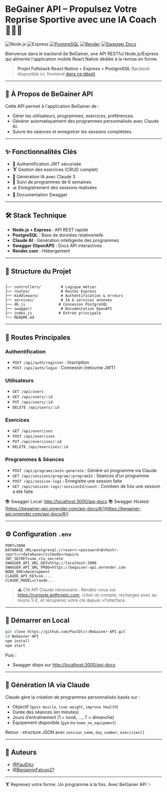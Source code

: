 # BeGainer API – Propulsez Votre Reprise Sportive avec une IA Coach 🧠🏋️‍♂️

![Node.js](https://img.shields.io/badge/Node.js-18.x-green)
![Express](https://img.shields.io/badge/Express.js-4.x-lightgrey)
[![PostgreSQL](https://img.shields.io/badge/PostgreSQL-%23336791.svg?style=flat&logo=postgresql&logoColor=white)](https://dbdiagram.io/d/Begainer-67ea3b144f7afba184c506ed)
[![Render](https://img.shields.io/badge/deploy-render-blue?logo=render)](https://begainer-api.onrender.com)
[![Swagger Docs](https://img.shields.io/badge/API-docs-orange?logo=swagger)](https://begainer-api.onrender.com/api-docs)

Bienvenue dans le backend de BeGainer, une API RESTful Node.js/Express qui alimente l'application mobile React Native dédiée à la remise en forme.

> **Projet Fullstack React Native + Express + PostgreSQL**
> Backend disponible ici, frontend [dans ce dépôt](https://github.com/BenjaminFalcon27/BeGainer-Frontend)

---

## 🌟 À Propos de BeGainer API

Cette API permet à l'application BeGainer de :

* Gérer les utilisateurs, programmes, exercices, préférences.
* Générer automatiquement des programmes personnalisés avec Claude AI.
* Suivre les séances et enregistrer les sessions complétées.

---

## ✨ Fonctionnalités Clés

* 🔐 Authentification JWT sécurisée
* 🏋️ Gestion des exercices (CRUD complet)
* 🧠 Génération IA avec Claude 3
* 📆 Suivi de programmes de 6 semaines
* 📊 Enregistrement des sessions réalisées
* 📄 Documentation Swagger

---

## 🛠️ Stack Technique

* **Node.js + Express** : API REST rapide
* **PostgreSQL** : Base de données relationnelle
* **Claude AI** : Génération intelligente des programmes
* **Swagger (OpenAPI)** : Docs API interactives
* **Render.com** : Hébergement

---

## 📁 Structure du Projet

```
.
├── controllers/         # Logique métier
├── routes/              # Routes Express
├── middleware/          # Authentification & erreurs
├── services/            # IA & services annexes
├── db.js               # Connexion PostgreSQL
├── swagger/             # Documentation OpenAPI
├── index.js            # Entrée principale
└── README.md
```

---

## 🔐 Routes Principales

### Authentification

* `POST /api/auth/register` : Inscription
* `POST /api/auth/login` : Connexion (retourne JWT)

### Utilisateurs

* `GET /api/users`
* `GET /api/users/:id`
* `PUT /api/users/:id`
* `DELETE /api/users/:id`

### Exercices

* `GET /api/exercises`
* `POST /api/exercises`
* `PUT /api/exercises/:id`
* `DELETE /api/exercises/:id`

### Programmes & Séances

* `POST /api/programs/auto-generate` : Génère un programme via Claude
* `GET /api/sessions/program/:programId` : Séances d’un programme
* `POST /api/session-logs` : Enregistre une session faite
* `GET /api/session-logs/:sessionId/count` : Combien de fois une session a été faite

📚 Swagger Local: [http://localhost:3000/api-docs](http://localhost:3000/api-docs)
📚 Swagger Hosted: [https://begainer-api.onrender.com/api-docs/#/](https://begainer-api.onrender.com/api-docs/#/)


---

## ⚙️ Configuration `.env`

```env
PORT=3000
DATABASE_URL=postgresql://<user>:<password>@<host>:<port>/<database>/sslmode=require
JWT_SECRET=une_cle_secrete
SWAGGER_API_URL_DEV=http://localhost:3000
SWAGGER_API_URL_PROD=https://begainer-api.onrender.com
NODE_ENV=development
CLAUDE_API_KEY=sk-...
CLAUDE_MODEL=claude...
```
>⚠️ Clé API Claude nécessaire : Rendez-vous sur https://console.anthropic.com, créez un compte, rechargez avec au moins 5 €, et récupérez votre clé depuis >l’interface.

---

## 🚀 Démarrer en Local

```bash
git clone https://github.com/PaulDlcr/BeGainer-API.git
cd BeGainer-API
npm install
npm start
```

Puis :

* Swagger dispo sur [http://localhost:3000/api-docs](http://localhost:3000/api-docs)

---

## 🧠 Génération IA via Claude

Claude gère la création de programmes personnalisés basés sur :

* Objectif (`gain muscle`, `lose weight`, `improve health`)
* Durée des séances (en minutes)
* Jours d’entraînement (1 = lundi, ..., 7 = dimanche)
* Équipement disponible (`gym` ou `home_no_equipment`)

Retour : structure JSON avec `session_name`, `day_number`, `exercises[]`

---

## 👥 Auteurs

* [@PaulDlcr](https://github.com/PaulDlcr)
* [@BenjaminFalcon27](https://github.com/BenjaminFalcon27)

---

🏋️️ Reprenez votre forme. Un programme à la fois. Avec BeGainer API ✨
